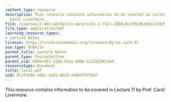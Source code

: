 ```yaml
---
content_type: resource
description: This resource contains information to be covered in Lecture 11 by Prof.
  Carol Livermore.
file: /courses/2-001-mechanics-materials-i-fall-2006/8c2fdc8b3ddcced1d5c8a096df3f59ef_lec11.pdf
file_type: application/pdf
learning_resource_types:
- Lecture Notes
license: https://creativecommons.org/licenses/by-nc-sa/4.0/
ocw_type: OCWFile
parent_title: Lecture Notes
parent_type: CourseSection
parent_uid: ddbbc491-2106-53ce-dd8e-b122b208c5ed
resourcetype: Document
title: lec11.pdf
uid: 8c2fdc8b-3ddc-ced1-d5c8-a096df3f59ef
---
```

This resource contains information to be covered in Lecture 11 by Prof. Carol Livermore.